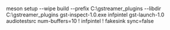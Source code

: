 meson setup --wipe build --prefix C:\gstreamer_plugins --libdir C:\gstreamer_plugins
gst-inspect-1.0.exe infpintel
gst-launch-1.0 audiotestsrc num-buffers=10 ! infpintel ! fakesink sync=false